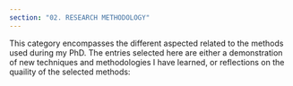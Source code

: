 ```yaml
---
section: "02. RESEARCH METHODOLOGY"
---
```

This category encompasses the different aspected related to the methods used during my PhD. The entries selected here are either a demonstration of new techniques and methodologies I have learned, or reflections on the quaility of the selected methods: